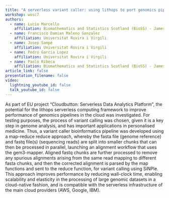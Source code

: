 ```yaml
---
title: "A serverless variant caller: using lithops to port genomics pipelines to the cloud"
workshop: wosc7
authors:
  - name: Lucio Marcello
    affiliation: Biomathematics and Statistics Scotland (BioSS) - James Hutton Institute
  - name: Francisco Damian Maleno Gonzalez
    affiliation: Universitat Rovira i Virgili
  - name: Josep Sampé
    affiliation: Universitat Rovira i Virgili
  - name: Pedro Garcia Lopez
    affiliation: Universitat Rovira i Virgili
  - name: Paolo Ribeca
    affiliation: Biomathematics and Statistics Scotland (BioSS) - James Hutton Institute
article_link: false
presentation_filename: false
video:
  lightning_youtube_id: false
  talk_youtube_id: false
---
```


As part of EU project “Cloudbutton: Serverless Data Analytics Platform”, the potential for the lithops serverless computing framework to improve performance of genomics pipelines in the cloud was investigated. For testing purposes, the process of variant calling was chosen, given it is a key step in genome analysis, and has important applications in personalised medicine. Thus, a variant caller bioinformatics pipeline was developed using a map-reduce reduce approach, whereby the fasta file (genome reference) and fastq file(s) (sequencing reads) are split into smaller chunks that can then be processed in parallel, launching an alignment workflow that uses the gem3-mapper. Aligned fastq chunks are further processed to remove any spurious alignments arising from the same read mapping to different fasta chunks, and then the corrected alignment is parsed by the map functions and sent to the reduce function, for variant calling using SiNPle. This approach improves performance by reducing wall-clock time, enabling scalability and elasticity in the processing of large genomic datasets in a cloud-native fashion, and is compatible with the serverless infrastructure of the main cloud providers (AWS, Google, IBM).